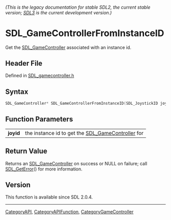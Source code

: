 ###### (This is the legacy documentation for stable SDL2, the current stable version; [SDL3](https://wiki.libsdl.org/SDL3/) is the current development version.)
# SDL_GameControllerFromInstanceID

Get the [SDL_GameController](SDL_GameController) associated with an instance id.

## Header File

Defined in [SDL_gamecontroller.h](https://github.com/libsdl-org/SDL/blob/SDL2/include/SDL_gamecontroller.h)

## Syntax

```c
SDL_GameController* SDL_GameControllerFromInstanceID(SDL_JoystickID joyid);

```

## Function Parameters

|               |                                                                         |
| ------------- | ----------------------------------------------------------------------- |
| **joyid**     | the instance id to get the [SDL_GameController](SDL_GameController) for |

## Return Value

Returns an [SDL_GameController](SDL_GameController) on success or NULL on
failure; call [SDL_GetError](SDL_GetError)() for more information.

## Version

This function is available since SDL 2.0.4.

----
[CategoryAPI](CategoryAPI), [CategoryAPIFunction](CategoryAPIFunction), [CategoryGameController](CategoryGameController)

